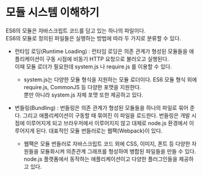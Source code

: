 # 모듈 시스템 이해하기

ES6의 모듈은 자바스크립트 코드를 담고 있는 하나의 파일이다.  
ES6의 모듈로 정의된 파일들은 실행하는 방법에 따라 두 가지로 분류할 수 있다.

- 런타임 로딩(Runtime Loading) : 런타임 로딩은 의존 관계가 형성된 모듈들을 애플리케이션이 구동 시점에 비동기 HTTP 요청으로 불러오고 실행된다.  
  이때 모듈 로더가 필요한데 system.js 나 require.js 를 이용할 수 있다.

  - system.js는 다양한 모듈 형식을 지원하는 모듈 로더이다. ES6 모듈 형식 외에 require.js, CommonJS 등 다양한 포맷을 지원한다.  
    뿐만 아니라 system.js 자체 포맷 또한 제공하고 있다.

- 번들링(Bundling) : 번들링은 의존 관계가 형성된 모듈들을 하나의 파일로 묶어 준다. 그리고 애플리케이션이 구동할 때 묶여진 이 파일을 로드한다. 번들링은 개발 시점에 이루어지게 되고 브라우저에서 이루어지지 않고 대체로 node.js 환경에서 이루어지게 된다. 대표적인 모듈 번들러로는 웹팩(Webpack)이 있다.
  - 웹팩은 모듈 번들러로 자바스크립트 코드 외에 CSS, 이미지, 폰트 등 다양한 자원들을 모듈화시켜 의존관계 그래프를 형성하여 병합된 파일들을 만들 수 있다. node.js 플랫폼에서 동작하는 애플리케이션이고 다양한 플러그인들을 제공하고 있다.
